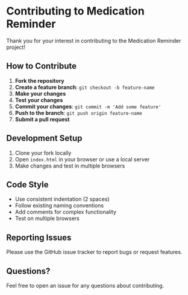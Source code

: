 # Contributing to Medication Reminder

Thank you for your interest in contributing to the Medication Reminder project!

## How to Contribute

1. **Fork the repository**
2. **Create a feature branch**: `git checkout -b feature-name`
3. **Make your changes**
4. **Test your changes**
5. **Commit your changes**: `git commit -m 'Add some feature'`
6. **Push to the branch**: `git push origin feature-name`
7. **Submit a pull request**

## Development Setup

1. Clone your fork locally
2. Open `index.html` in your browser or use a local server
3. Make changes and test in multiple browsers

## Code Style

- Use consistent indentation (2 spaces)
- Follow existing naming conventions
- Add comments for complex functionality
- Test on multiple browsers

## Reporting Issues

Please use the GitHub issue tracker to report bugs or request features.

## Questions?

Feel free to open an issue for any questions about contributing.
